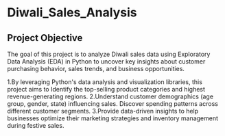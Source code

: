 # Diwali_Sales_Analysis

## Project Objective
The goal of this project is to analyze Diwali sales data using Exploratory Data Analysis (EDA) in Python to uncover key insights about customer purchasing behavior, sales trends, and business opportunities.

1.By leveraging Python's data analysis and visualization libraries, this project aims to Identify the top-selling product 
  categories and highest revenue-generating regions.
2.Understand customer demographics (age group, gender, state) influencing sales.
  Discover spending patterns across different customer segments.
3.Provide data-driven insights to help businesses optimize their marketing strategies and inventory management during festive 
  sales.
